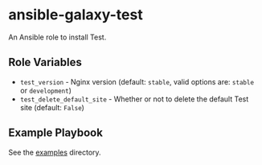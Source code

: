 # ansible-galaxy-test

An Ansible role to install Test.

## Role Variables

- `test_version` - Nginx version (default: `stable`, valid options are: `stable` or `development`)
- `test_delete_default_site` - Whether or not to delete the default Test site (default: `False`)

## Example Playbook

See the [examples](./examples/) directory.
